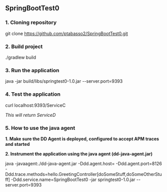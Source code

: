 ## SpringBootTest0

### 1. Cloning repository
git clone https://github.com/ptabasso2/SpringBootTest0.git

### 2. Build project
./gradlew build

### 3. Run the application
java -jar build/libs/springtest0-1.0.jar --server.port=9393

### 4. Test the application
curl localhost:9393/ServiceC

*This will return ServiceD*

### 5. How to use the java agent

**1. Make sure the DD Agent is deployed, configured to accept APM traces and started**

**2. Instrument the application using the java agent (dd-java-agent.jar)**

java -javaagent:./dd-java-agent.jar -Ddd.agent.host=<host where the DD agent runs> -Ddd.agent.port=8126 -Ddd.trace.methods=hello.GreetingController[doSomeStuff,doSomeOtherStuff] -Ddd.service.name=SpringBootTest0 -jar springtest0-1.0.jar --server.port=9393

